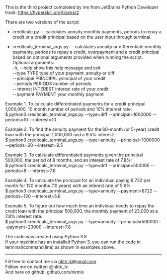 This is the third project completed by me from JetBrains Python Developer track: https://hyperskill.org/tracks/2

There are two versions of the script:  
- creditcalc.py -- calculates annuity monthly payments, periods to repay a credit or a credit principal based on the user input through terminal.  

- creditcalc_terminal_args.py -- calculates annuity or differentiate monthly payments, periods to repay a credit, overpayment and a credit principal based on optional arguments provided when running the script.  
Optional arguments:  
  -h, --help            show this help message and exit  
  --type TYPE           type of your payment: annuity or diff  
  --principal PRINCIPAL principal of your credit   
  --periods PERIODS     number of periods  
  --interest INTEREST   interest rate of your credit  
  --payment PAYMENT     your monthly payment  

Example 1. To calculate differentiated payments for a credit principal 1,000,000, 10 month number of periods and 10% interest rate:    
$ python3 creditcalc_terminal_args.py --type=diff --principal=1000000 --periods=10 --interest=10  

Example 2. To find the annuity payment for the 60-month (or 5-year) credit loan with the principal 1,000,000 and a 9.5% interest:  
$ python3 creditcalc_terminal_args.py --type=annuity --principal=1000000 --periods=60 --interest=9.5  

Example 3. To calculate differentiated payments given the principal 500,000, the period of 8 months, and an interest rate of 7.8%:  
$ python3 creditcalc_terminal_args.py --type=diff --principal=500000 --periods=8 --interest=7.8  

Example 4. To calculate the principal for an individual paying 8,722 per month for 120 months (10 years) with an interest rate of 5.6%  
$ python3 creditcalc_terminal_args.py --type=annuity --payment=8722 --periods=120 --interest=5.6  

Example 5. To figure out how much time an individual needs to repay the credit loan with the principal 500,000, the monthly payment of 23,000 at a 7.8% interest rate:    
$ python3 creditcalc_terminal_args.py --type=annuity --principal=500000 --payment=23000 --interest=7.8  


The code was created using Python 3.8  
If your machine has an installed Python 3, you can run the code in terminal(command line) as shown in examples above.  



--------------------------------------------
Fill free to contact me via nktn.lx@gmal.com  
Follow me on twitter: @nktn_lx  
And here on github: github.com/nktnlx  